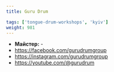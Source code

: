 ```yaml
---
title: Guru Drum

tags: ['tongue-drum-workshops', 'kyiv']
weight: 981
---
```



- **Майстер:** -
- https://facebook.com/gurudrumgroup
- https://instagram.com/gurudrumgroup
- https://youtube.com/@gurudrum

